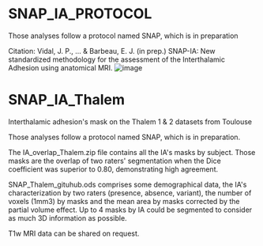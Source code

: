 # SNAP_IA_PROTOCOL
Those analyses follow a protocol named SNAP, which is in preparation 

Citation: Vidal, J. P., ... & Barbeau, E. J. (in prep.) SNAP-IA: New standardized methodology for the assessment of the Interthalamic Adhesion using anatomical MRI.
![image](https://github.com/user-attachments/assets/efd2737d-d364-465e-80fd-dbe729bcd5e1)

# SNAP_IA_Thalem
Interthalamic adhesion's mask on the Thalem 1 &amp; 2 datasets from Toulouse

Those analyses follow a protocol named SNAP, which is in preparation.

The IA_overlap_Thalem.zip file contains all the IA's masks by subject. Those masks are the overlap of two raters' segmentation when the Dice coefficient was superior to 0.80, demonstrating high agreement.

SNAP_Thalem_gituhub.ods comprises some demographical data, the IA's characterization by two raters (presence, absence, variant), the number of voxels (1mm3) by masks and the mean area by masks corrected by the partial volume effect. Up to 4 masks by IA could be segmented to consider as much 3D information as possible. 

T1w MRI data can be shared on request. 
